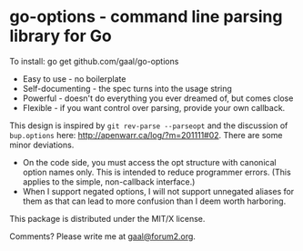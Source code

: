 go-options - command line parsing library for Go
================================================

To install: go get github.com/gaal/go-options

* Easy to use - no boilerplate
* Self-documenting - the spec turns into the usage string
* Powerful - doesn't do everything you ever dreamed of, but comes close
* Flexible - if you want control over parsing, provide your own callback.

This design is inspired by `git rev-parse --parseopt` and the discussion of
`bup.options` here: <http://apenwarr.ca/log/?m=201111#02>. There are some
minor deviations.

* On the code side, you must access the opt structure with canonical option
names only. This is intended to reduce programmer errors. (This applies to
the simple, non-callback interface.)
* When I support negated options, I will not support unnegated aliases
for them as that can lead to more confusion than I deem worth harboring.

This package is distributed under the MIT/X license.

Comments? Please write me at <gaal@forum2.org>.
